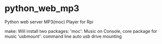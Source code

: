 python_web_mp3
========
Python web server MP3(moc) Player for Rpi

make:
	Will install two packages:
		'moc': Music on Console, core package for music
		'usbmount': command line auto usb drive mounting
